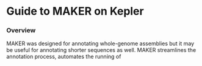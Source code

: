 # Guide to MAKER on Kepler

### Overview
MAKER was designed for annotating whole-genome assemblies but it may be useful for annotating shorter sequences as well. MAKER streamlines the annotation process, automates the running of 
